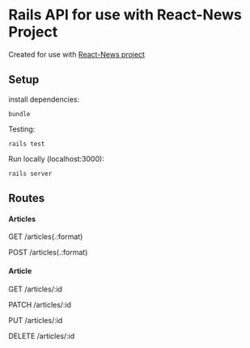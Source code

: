 # Rails API for use with React-News Project
Created for use with [React-News project](https://github.com/LondonJim/React-News)

## Setup

install dependencies:

`bundle`

Testing:

`rails test`

Run locally (localhost:3000):

`rails server`

## Routes


#### Articles
GET /articles(.:format)

POST /articles(.:format)

#### Article
GET /articles/:id

PATCH /articles/:id

PUT /articles/:id

DELETE /articles/:id
